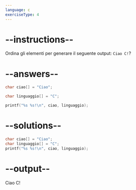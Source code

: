 ```yaml
---
language: c
exerciseType: 4
---
```


# --instructions--

Ordina gli elementi per generare il seguente output: `Ciao C!`?

# --answers--

```c
char ciao[] = "Ciao";
```

```c
char linguaggio[] = "C";
```

```c
printf("%s %s!\n", ciao, linguaggio);
```

# --solutions--

```c
char ciao[] = "Ciao";
char linguaggio[] = "C";
printf("%s %s!\n", ciao, linguaggio);
```

# --output--

Ciao C!
